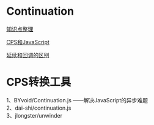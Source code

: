 # Continuation

[知识点整理](https://github.com/heyHuang/Continuation/issues/1)  

[CPS和JavaScript](https://github.com/heyHuang/Continuation/issues/3)

[延续和回调的区别](https://github.com/heyHuang/Continuation/issues/4) 


# CPS转换工具
1、BYvoid/Continuation.js  ——解决JavaScript的异步难题  
2、dai-shi/continuation.js  
3、jlongster/unwinder   

